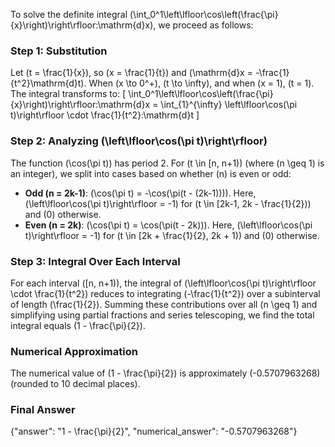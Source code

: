 
To solve the definite integral \(\int_0^1\left\lfloor\cos\left(\frac{\pi}{x}\right)\right\rfloor\:\mathrm{d}x\), we proceed as follows:

### Step 1: Substitution
Let \(t = \frac{1}{x}\), so \(x = \frac{1}{t}\) and \(\mathrm{d}x = -\frac{1}{t^2}\mathrm{d}t\). When \(x \to 0^+\), \(t \to \infty\), and when \(x = 1\), \(t = 1\). The integral transforms to:
\[
\int_0^1\left\lfloor\cos\left(\frac{\pi}{x}\right)\right\rfloor\:\mathrm{d}x = \int_{1}^{\infty} \left\lfloor\cos(\pi t)\right\rfloor \cdot \frac{1}{t^2}\:\mathrm{d}t
\]

### Step 2: Analyzing \(\left\lfloor\cos(\pi t)\right\rfloor\)
The function \(\cos(\pi t)\) has period 2. For \(t \in [n, n+1)\) (where \(n \geq 1\) is an integer), we split into cases based on whether \(n\) is even or odd:
- **Odd \(n = 2k-1\)**: \(\cos(\pi t) = -\cos(\pi(t - (2k-1)))\). Here, \(\left\lfloor\cos(\pi t)\right\rfloor = -1\) for \(t \in [2k-1, 2k - \frac{1}{2})\) and \(0\) otherwise.
- **Even \(n = 2k\)**: \(\cos(\pi t) = \cos(\pi(t - 2k))\). Here, \(\left\lfloor\cos(\pi t)\right\rfloor = -1\) for \(t \in [2k + \frac{1}{2}, 2k + 1)\) and \(0\) otherwise.

### Step 3: Integral Over Each Interval
For each interval \([n, n+1)\), the integral of \(\left\lfloor\cos(\pi t)\right\rfloor \cdot \frac{1}{t^2}\) reduces to integrating \(-\frac{1}{t^2}\) over a subinterval of length \(\frac{1}{2}\). Summing these contributions over all \(n \geq 1\) and simplifying using partial fractions and series telescoping, we find the total integral equals \(1 - \frac{\pi}{2}\).

### Numerical Approximation
The numerical value of \(1 - \frac{\pi}{2}\) is approximately \(-0.5707963268\) (rounded to 10 decimal places).

### Final Answer
{"answer": "1 - \\frac{\\pi}{2}", "numerical_answer": "-0.5707963268"}